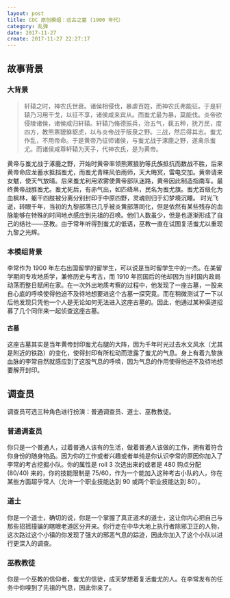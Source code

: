 ```yaml
---
layout: post
title: COC 原创模组：远古之墓 (1900 年代）
category: 乱弹
date: 2017-11-27
create: 2017-11-27 22:27:17
---
```


## 故事背景

### 大背景
> 轩辕之时，神农氏世衰。诸侯相侵伐，暴虐百姓，而神农氏弗能征。于是轩辕乃习用干戈，以征不享，诸侯咸来宾从。而蚩尤最为暴，莫能伐。炎帝欲侵陵诸侯，诸侯咸归轩辕。轩辕乃脩德振兵，治五气，蓻五种，抚万民，度四方，教熊罴貔貅䝙虎，以与炎帝战于阪泉之野。三战，然后得其志。蚩尤作乱，不用帝命。于是黄帝乃征师诸侯，与蚩尤战于涿鹿之野，遂禽杀蚩尤。而诸侯咸尊轩辕为天子，代神农氏，是为黄帝。

黄帝与蚩尤战于涿鹿之野，开始时黄帝率领熊罴狼豹等氏族抵抗而数战不胜，后来黄帝命应龙蓄水抵挡蚩尤，而蚩尤青睐风伯雨师，天大晦冥，雷电交加。黄帝请来女魃，使天气放晴。后来蚩尤利用浓雾使黄帝部队迷路，黄帝因此制造指南车。最终黄帝战胜蚩尤。蚩尤死后，有赤气出，如匹绛帛，民名为蚩尤旗。蚩尤首级化为血枫林，躯干四肢被分离分别封印于中原四野，灵魂则归于幻梦境沉睡。
时光飞逝，转眼千年，当初的九黎部落已几乎被炎黄部落同化，但是依然有某些残存的血脉能够在特殊的时间地点感应到先祖的召唤。他们人数虽少，但是也逐渐形成了自己的结社——巫教。由于常年听得到蚩尤的低语，巫教一直在试图复活蚩尤以重现九黎之光辉。

### 本模组背景
李常作为 1900 年左右出国留学的留学生，可以说是当时留学生中的一杰。在美留学期间专攻地质学，兼修历史与考古，而 1910 年回国后的他却因为当时国内政局动荡而整日赋闲在家。在一次外出地质考察的过程中，他发现了一座古墓，一股来自心底的呼唤使得他迫不及待地想要进这个古墓一探究竟。而在稍微测试了一下以后他发现只凭他一个人是无论如何无法进入这座古墓的。因此，他通过某种渠道招募了几个同伴来一起侦查这座古墓。

#### 古墓
这座古墓其实是当年黄帝封印蚩尤右腿的大阵，因为千年时光过去水文风水（尤其是附近的铁路）的变化，使得封印有所松动而泄露了蚩尤的气息。身上有着九黎族血脉的李常自然就感应到了这股气息的呼唤，因为气息的作用使得他迫不及待地想要解开封印。

## 调查员
调查员可选三种角色进行扮演：普通调查员、道士、巫教教徒。

### 普通调查员
你只是一个普通人，过着普通人该有的生活，做着普通人该做的工作，拥有着符合你身份的随身物品。因为你的工作或者兴趣或者单纯是你认识李常的原因你加入了李常的考古挖掘小队。你的属性是 roll 3 次选出来的或者是 480 购点分配 (80/40) 来的，你的技能限制是 75/60，作为一个能加入这种考古小队的人，你在某些方面超乎常人（允许一个职业技能达到 90 或两个职业技能达到 80）。

### 道士
你是一个道士，确切的说，你是一个掌握了真正道术的道士，这让你内心把自己与那些招摇撞骗的瞎眼老道区分开来。你行走在中华大地上执行者除邪卫正的人物，这次路过这个小镇的你发现了强大的邪恶气息的踪迹，因此你加入了这个小队以进行更深入的调查。

### 巫教教徒
你是一个巫教的信仰者，蚩尤的信徒，成天梦想着复活蚩尤的人。在李常发布的任务中你嗅到了先祖的气息，因此你来了。
